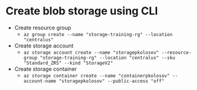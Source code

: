 ﻿# Create blob storage using CLI

- Create resource group
    - `az group create --name "storage-training-rg" --location "centralus"`
- Create storage account
    - `az storage account create --name "storagepkolosov" --resource-group "storage-training-rg" --location "centralus" --sku "Standard_ZRS" --kind "StorageV2"`
- Create storage container
    - `az storage container create --name "containerpkolosov" --account-name "storagepkolosov" --public-access "off"`